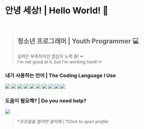 # 안녕 세상! | Hello World! 👋
<br>

> 청소년 프로그래머 | Youth Programmer 💻
> --------
> 실력은 부족하지만 열심히 노력 중! ✏<br>I'm not good at it, but I'm working hard! ✏
### 내가 사용하는 언어 | The Coding Language I Use
<a><img src="https://img.shields.io/badge/HTML-E34F26?style=flat-square&logo=HTML5&logoColor=FFF"/></a>
<a><img src="https://img.shields.io/badge/CSS-1572B6?style=flat-square&logo=CSS3&logoColor=FFF"/></a>
<a><img src="https://img.shields.io/badge/JavaScript-F7DF1E?style=flat-square&logo=JavaScript&logoColor=000"/></a>
<a><img src="https://img.shields.io/badge/Node.js-339933?style=flat-square&logo=Node.js&logoColor=FFF"/></a>
<a><img src="https://img.shields.io/badge/Python-3776AB?style=flat-square&logo=Python&logoColor=FFF"/></a>
<a><img src="https://img.shields.io/badge/C-A8B9CC?style=flat-square&logo=C&logoColor=000"/></a>
<a><img src="https://img.shields.io/badge/React-61DAFB?style=flat-square&logo=React&logoColor=000"/></a>
<a><img src="https://img.shields.io/badge/Java-007396?style=flat-square&logo=Java&logoColor=FFF"/></a>
<a><img src="https://img.shields.io/badge/JSON-000?style=flat-square&logo=JSON&logoColor=FFF"/></a>
<a><img src="https://img.shields.io/badge/PHP-777BB4?style=flat-square&logo=PHP&logoColor=FFF"/></a>
### 도움이 필요해? | Do you need help?
<a href="https://open.kakao.com/me/anon_js"><img src="https://img.shields.io/badge/KakaoTalk-FFCD00?style=flat-square&logo=KakaoTalk&logoColor=000"/></a>
> *\*프로필을 열려면 클릭해 | \*Click to open profile*
